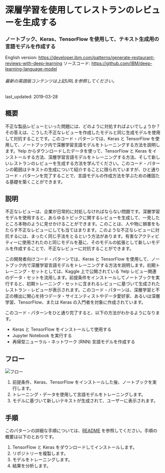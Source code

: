 # 深層学習を使用してレストランのレビューを生成する

### ノートブック、Keras、TensorFlow を使用して、テキスト生成用の言語モデルを作成する

English version: https://developer.ibm.com/patterns/generate-restaurant-reviews-with-deep-learning
  ソースコード: https://github.com/IBM/deep-learning-language-model

###### 最新の英語版コンテンツは上記URLを参照してください。
last_updated: 2019-03-28

 
## 概要

不正な製品レビューといった問題には、どのように対処すればよいでしょうか？その答えは、こうした不正なレビューを作成したモデルと同じ生成モデルを使用して対抗することです。このコード・パターンでは、Keras と TensorFlow を使用して、ノートブック内で深層学習言語モデルをトレーニングする方法を説明します。Yelp からダウンロードしたデータを使って、TensorFlow と Keras をインストールする方法、深層学習言語モデルをトレーニングする方法、そして新しいレストランのレビューを生成する方法を学んでください。このコード・パターンの範囲はテキストの生成について紹介することに限られていますが、ひと通りコード・パターンを完了することで、言語モデルの作成方法を学ぶための確固たる基礎を築くことができます。

## 説明

不正なレビューは、企業が日常的に対処しなければならない問題です。深層学習モデルを使用すると、あらゆるトピックに関するレビューを生成して、一見したところ本物のように見せかけることができます。このことは、人や物に損害をもたらす不正なレビューにしても当てはまります。このような不正なレビューに対抗するには、まったく同じ手法をとるという方法があります。有害なアクティビティーに使用されたのと同じモデルを基に、そのモデルの拡張として新しいモデルを作成することで、不正なレビューに対抗することができます。

この開発者向けコード・パターンでは、Keras と TensorFlow を使用して、ノートブック内で深層学習言語モデルをトレーニングする方法を説明します。初期トレーニング・セットとしては、Kaggle 上で公開されている Yelp レビュー関連のデータ・セットを流用します。前提条件をインストールしてノートブックを実行すると、初期トレーニング・セットに含まれるレビューに基づいて生成されたレストラン・レビューが表示されます。このコード・パターンは、深層学習と不正の検出に関心を持つデータ・サイエンティストやデータ愛好家、あるいは深層学習、TensorFlow、または Keras の入門者を対象に作成されています。

このコード・パターンをひと通り完了すると、以下の方法がわかるようになります。

* Keras と TensorFlow をインストールして使用する
* Jupyter Notebook を実行する
* 再帰型ニューラル・ネットワーク (RNN) 言語モデルを作成する

## フロー

![フロー](../../images/tensorflow-keras-arch.png)

1. 前提条件、Keras、TensorFlow をインストールした後、ノートブックを実行します。
1. トレーニング・データを使用して言語モデルをトレーニングします。
1. モデルに基づいて新しいテキストが生成されて、ユーザーに表示されます。

## 手順

このパターンの詳細な手順については、[README](https://github.com/IBM/deep-learning-language-model/blob/master/README.md) を参照してください。手順の概要は以下のとおりです。

1. TensorFlow と Keras をダウンロードしてインストールします。
1. リポジトリーを複製します。
1. モデルをトレーニングします。
1. 結果を分析します。

